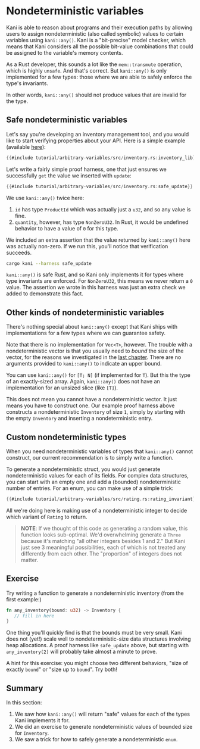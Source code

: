 # Nondeterministic variables

Kani is able to reason about programs and their execution paths by allowing users to assign nondeterministic (also called symbolic) values to certain variables using `kani::any()`.
Kani is a "bit-precise" model checker, which means that Kani considers all the possible bit-value combinations that could be assigned to the variable's memory contents.

As a Rust developer, this sounds a lot like the `mem::transmute` operation, which is highly `unsafe`.
And that's correct.
But `kani::any()` is only implemented for a few types: those where we are able to safely enforce the type's invariants.

In other words, `kani::any()` should not produce values that are invalid for the type.

## Safe nondeterministic variables

Let's say you're developing an inventory management tool, and you would like to start verifying properties about your API.
Here is a simple example (available [here](https://github.com/model-checking/kani/blob/main/docs/src/tutorial/arbitrary-variables/src/inventory.rs)):

```rust
{{#include tutorial/arbitrary-variables/src/inventory.rs:inventory_lib}}
```

Let's write a fairly simple proof harness, one that just ensures we successfully `get` the value we inserted with `update`:

```rust
{{#include tutorial/arbitrary-variables/src/inventory.rs:safe_update}}
```

We use `kani::any()` twice here:

1. `id` has type `ProductId` which was actually just a `u32`, and so any value is fine.
2. `quantity`, however, has type `NonZeroU32`.
In Rust, it would be undefined behavior to have a value of `0` for this type.

We included an extra assertion that the value returned by `kani::any()` here was actually non-zero.
If we run this, you'll notice that verification succeeds.

```bash
cargo kani --harness safe_update
```

`kani::any()` is safe Rust, and so Kani only implements it for types where type invariants are enforced.
For `NonZeroU32`, this means we never return a `0` value.
The assertion we wrote in this harness was just an extra check we added to demonstrate this fact.

## Other kinds of nondeterministic variables

There's nothing special about `kani::any()` except that Kani ships with implementations for a few types where we can guarantee safety.

Note that there is no implementation for `Vec<T>`, however.
The trouble with a nondeterministic vector is that you usually need to _bound_ the size of the vector, for the reasons we investigated in the [last chapter](./tutorial-loop-unwinding.md).
There are no arguments provided to `kani::any()` to indicate an upper bound.

You can use `kani::any()` for `[T; N]` (if implemented for `T`).
But this the type of an exactly-sized array.
Again, `kani::any()` does not have an implementation for an unsized slice (like `[T]`).

This does not mean you cannot have a nondeterministic vector.
It just means you have to construct one.
Our example proof harness above constructs a nondeterministic `Inventory` of size `1`, simply by starting with the empty `Inventory` and inserting a nondeterministic entry.

## Custom nondeterministic types

When you need nondeterministic variables of types that `kani::any()` cannot construct, our current recommendation is to simply write a function.

To generate a nondeterministic struct, you would just generate nondeterministic values for each of its fields.
For complex data structures, you can start with an empty one and add a (bounded) nondeterministic number of entries.
For an enum, you can make use of a simple trick:

```rust
{{#include tutorial/arbitrary-variables/src/rating.rs:rating_invariant}}
```

All we're doing here is making use of a nondeterministic integer to decide which variant of `Rating` to return.

> **NOTE**: If we thought of this code as generating a random value, this function looks sub-optimal.
> We'd overwhelming generate a `Three` because it's matching "all other integers besides 1 and 2."
> But Kani just see 3 meaningful possibilities, each of which is not treated any differently from each other.
> The "proportion" of integers does not matter.


## Exercise

Try writing a function to generate a nondeterministic inventory (from the first example:)

```rust
fn any_inventory(bound: u32) -> Inventory {
   // fill in here
}
```

One thing you'll quickly find is that the bounds must be very small.
Kani does not (yet!) scale well to nondeterministic-size data structures involving heap allocations.
A proof harness like `safe_update` above, but starting with `any_inventory(2)` will probably take almost a minute to prove.

A hint for this exercise: you might choose two different behaviors, "size of exactly `bound`" or "size up to `bound`".
Try both!

## Summary

In this section:

1. We saw how `kani::any()` will return "safe" values for each of the types Kani implements it for.
2. We did an exercise to generate nondeterministic values of bounded size for `Inventory`.
3. We saw a trick for how to safely generate a nondeterministic `enum`.
